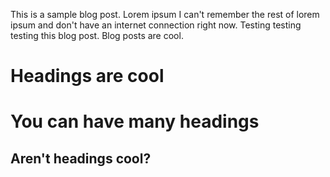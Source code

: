 <!-- --- -->
<!-- title: 'Blog Post number 2' -->
<!-- date: 2013-08-14 -->
<!-- permalink: /posts/2013/08/blog-post-2/ -->
<!-- tags: -->
<!--   - cool posts -->
<!--   - category1 -->
<!--   - category2 -->
<!-- --- -->

This is a sample blog post. Lorem ipsum I can't remember the rest of lorem ipsum and don't have an internet connection right now. Testing testing testing this blog post. Blog posts are cool.

# Headings are cool

# You can have many headings

## Aren't headings cool?

